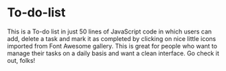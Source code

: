 # To-do-list
This is a To-do list in just 50 lines of JavaScript code in which users can add, delete a task and mark it as completed by clicking on nice little icons imported from Font Awesome gallery. This is great for people who want to manage their tasks on a daily basis and want a clean interface. Go check it out, folks!
